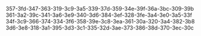 357-3fd-347-363-319-3c9-3a5-339-37d-359-34e-39f-36a-3bc-309-39b
361-3a2-39c-341-3a6-3e9-340-3d6-384-3ef-328-3fe-3a4-3e0-3a5-33f
34f-3c9-366-374-334-3f6-358-39e-3c8-3ea-361-30a-320-3a4-382-3b8
3d6-3e8-318-3a1-395-3d3-3c1-335-32d-3ae-373-386-38d-370-3ec-30c
